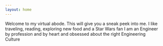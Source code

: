 ```yaml
---
layout: home
---
```


Welcome to my virtual abode. This will give you a sneak peek into me. I like traveling, reading, exploring new food and a Star Wars fan I am an Engineer by profession and by heart and obsessed about the right Engineering Culture

